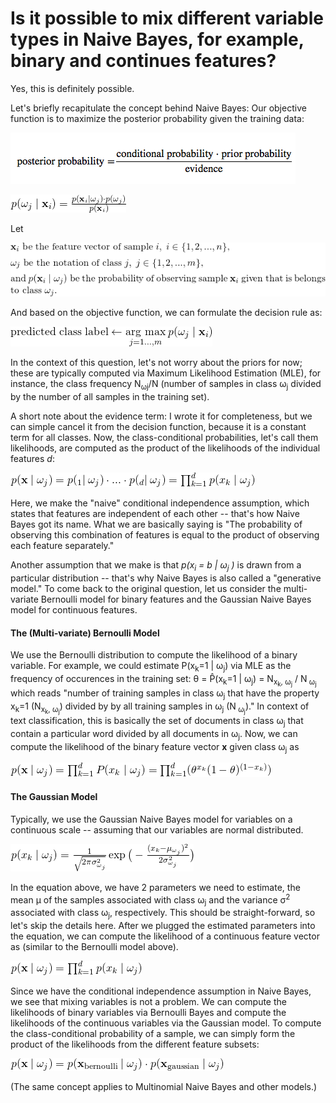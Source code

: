 # Is it possible to mix different variable types in Naive Bayes, for example, binary and continues features?


Yes, this is definitely possible.


Let's briefly recapitulate the concept behind Naive Bayes: Our objective function is to maximize the posterior probability given the training data:


![](./naive-bayes-vartypes/bayes-theorem-in-words.png)


![](./naive-bayes-vartypes/bayes-theorem.png)

Let

![](./naive-bayes-vartypes/bayes-theorem-notation.png)


And based on the objective function, we can formulate the decision rule as:


![](./naive-bayes-vartypes/naive-bayes-decision.png)


In the context of this question, let's not worry about the priors for now; these are typically computed via Maximum Likelihood Estimation (MLE), for instance, the class frequency N<sub>&omega;</sub><sub>j</sub>/N (number of samples in class &omega;<sub>j</sub> divided by the number of all samples in the training set).

A short note about the evidence term: I wrote it for completeness, but we can simple cancel it from the decision function, because it is a constant term for all classes.
Now, the class-conditional probabilities, let's call them likelihoods, are computed as the product of the likelihoods of the individual features *d*:


![](./naive-bayes-vartypes/naive-bayes-likelihood.png)


Here, we make the "naive" conditional independence assumption, which states that features are independent of each other -- that's how Naive Bayes got its name. What we are basically saying is "The probability of observing this combination of features is equal to the product of observing each feature separately."

Another assumption that we make is that *p(x<sub>i</sub> = b | &omega;<sub>j</sub> )* is drawn from a particular distribution -- that's why Naive Bayes is also called a "generative model."
To come back to the original question, let us consider the multi-variate Bernoulli model for binary features and the Gaussian Naive Bayes model for continuous features.


#### The (Multi-variate) Bernoulli Model


We use the Bernoulli distribution to compute the likelihood of a binary variable.
For example, we could estimate P(x<sub>k</sub>=1 | &omega;<sub>j</sub>) via MLE as the frequency of occurences in the training set:
&theta; = P&#770;(x<sub>k</sub>=1 | &omega;<sub>j</sub>) = N<sub>x<sub>k</sub>, &omega;<sub>j</sub></sub> / N<sub> &omega;<sub>j</sub></sub>  
which reads "number of training samples in class &omega;<sub>j</sub> that have the property x<sub>k</sub>=1 (N<sub>x<sub>k</sub>, &omega;<sub>j</sub></sub>) divided by by all training samples in &omega;<sub>j</sub></sub> (N<sub> &omega;<sub>j</sub></sub>)." In context of text classification, this is basically the set of documents in class &omega;<sub>j</sub> that contain a particular word divided by all documents in &omega;<sub>j</sub>.
Now, we can compute the likelihood of the binary feature vector **x** given class &omega;<sub>j</sub> as

![](./naive-bayes-vartypes/likelihood-bernoulli.png)

#### The Gaussian Model

Typically, we use the Gaussian Naive Bayes model for variables on a continuous scale -- assuming that our variables are normal distributed.

![](./naive-bayes-vartypes/gaussian-likelihood.png)

In the equation above, we have 2 parameters we need to estimate, the mean &mu; of the samples associated with class &omega;<sub>j</sub> and the variance &sigma;<sup>2</sup> associated with class &omega;<sub>j</sub>, respectively. This should be straight-forward, so let's skip the details here. After we plugged the estimated parameters into the equation, we can compute the likelihood of a continuous feature vector as (similar to the Bernoulli model above).

![](./naive-bayes-vartypes/naive-bayes-likelihood_shorter.png)

Since we have the conditional independence assumption in Naive Bayes, we see that mixing variables is not a problem. We can compute the likelihoods of binary variables via Bernoulli Bayes and compute the likelihoods of the continuous variables via the Gaussian model. To compute the class-conditional probability of a sample, we can simply form the product of the likelihoods from the different feature subsets:

![](./naive-bayes-vartypes/combined.png)   

(The same concept applies to Multinomial Naive Bayes and other models.)
